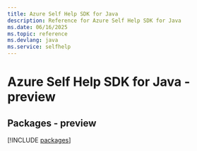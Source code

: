 ```yaml
---
title: Azure Self Help SDK for Java
description: Reference for Azure Self Help SDK for Java
ms.date: 06/16/2025
ms.topic: reference
ms.devlang: java
ms.service: selfhelp
---
```

# Azure Self Help SDK for Java - preview
## Packages - preview
[!INCLUDE [packages](self-help-index.md)]